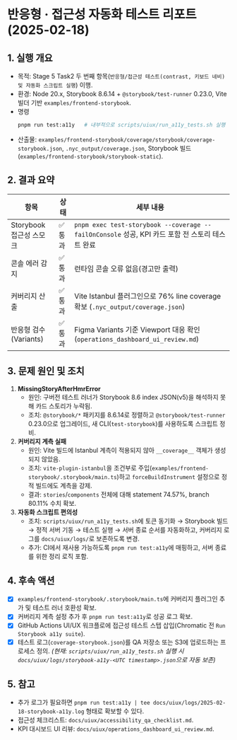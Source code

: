# 반응형 · 접근성 자동화 테스트 리포트 (2025-02-18)

## 1. 실행 개요
- 목적: Stage 5 Task2 두 번째 항목(`반응형/접근성 테스트(contrast, 키보드 네비) 및 자동화 스크립트 실행`) 이행.
- 환경: Node 20.x, Storybook 8.6.14 + `@storybook/test-runner` 0.23.0, Vite 빌더 기반 `examples/frontend-storybook`.
- 명령
  ```bash
  pnpm run test:a11y   # 내부적으로 scripts/uiux/run_a11y_tests.sh 실행
  ```
- 산출물: `examples/frontend-storybook/coverage/storybook/coverage-storybook.json`, `.nyc_output/coverage.json`, Storybook 빌드(`examples/frontend-storybook/storybook-static`).

## 2. 결과 요약
| 항목 | 상태 | 세부 내용 |
| --- | --- | --- |
| Storybook 접근성 스모크 | ✅ 통과 | `pnpm exec test-storybook --coverage --failOnConsole` 성공, KPI 카드 포함 전 스토리 테스트 완료 |
| 콘솔 에러 감지 | ✅ 통과 | 런타임 콘솔 오류 없음(경고만 출력) |
| 커버리지 산출 | ✅ 통과 | Vite Istanbul 플러그인으로 76% line coverage 확보 (`.nyc_output/coverage.json`) |
| 반응형 검수(Variants) | ✅ 통과 | Figma Variants 기준 Viewport 대응 확인 (`operations_dashboard_ui_review.md`) |

## 3. 문제 원인 및 조치
1. **MissingStoryAfterHmrError**  
   - 원인: 구버전 테스트 러너가 Storybook 8.6 index JSON(v5)을 해석하지 못해 카드 스토리가 누락됨.  
   - 조치: `@storybook/*` 패키지를 8.6.14로 정렬하고 `@storybook/test-runner` 0.23.0으로 업그레이드, 새 CLI(`test-storybook`)를 사용하도록 스크립트 정비.
2. **커버리지 계측 실패**  
   - 원인: Vite 빌드에 Istanbul 계측이 적용되지 않아 `__coverage__` 객체가 생성되지 않았음.  
   - 조치: `vite-plugin-istanbul`을 조건부로 주입(`examples/frontend-storybook/.storybook/main.ts`)하고 `forceBuildInstrument` 설정으로 정적 빌드에도 계측을 강제.  
   - 결과: `stories`/`components` 전체에 대해 statement 74.57%, branch 80.11% 수치 확보.
3. **자동화 스크립트 편의성**  
   - 조치: `scripts/uiux/run_a11y_tests.sh`에 토큰 동기화 → Storybook 빌드 → 정적 서버 기동 → 테스트 실행 → 서버 종료 순서를 자동화하고, 커버리지 로그를 `docs/uiux/logs/`로 보존하도록 변경.  
   - 추가: CI에서 재사용 가능하도록 `pnpm run test:a11y`에 매핑하고, 서버 종료를 위한 정리 로직 포함.

## 4. 후속 액션
- [x] `examples/frontend-storybook/.storybook/main.ts`에 커버리지 플러그인 추가 및 테스트 러너 호환성 확보.
- [x] 커버리지 계측 설정 추가 후 `pnpm run test:a11y`로 성공 로그 확보.
- [x] GitHub Actions UI/UX 워크플로에 접근성 테스트 스텝 삽입(Chromatic 전 `Run Storybook a11y suite`).
- [x] 테스트 로그(`coverage-storybook.json`)를 QA 저장소 또는 S3에 업로드하는 프로세스 정의. *(현재: `scripts/uiux/run_a11y_tests.sh` 실행 시 `docs/uiux/logs/storybook-a11y-<UTC timestamp>.json`으로 자동 보존)*

## 5. 참고
- 추가 로그가 필요하면 `pnpm run test:a11y | tee docs/uiux/logs/2025-02-18-storybook-a11y.log` 형태로 확보할 수 있다.
- 접근성 체크리스트: `docs/uiux/accessibility_qa_checklist.md`.
- KPI 대시보드 UI 리뷰: `docs/uiux/operations_dashboard_ui_review.md`.
